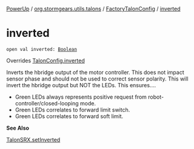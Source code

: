[PowerUp](../../index.md) / [org.stormgears.utils.talons](../index.md) / [FactoryTalonConfig](index.md) / [inverted](./inverted.md)

# inverted

`open val inverted: `[`Boolean`](https://kotlinlang.org/api/latest/jvm/stdlib/kotlin/-boolean/index.html)

Overrides [TalonConfig.inverted](../-talon-config/inverted.md)

Inverts the hbridge output of the motor controller. This does not impact sensor phase and should not be used to
correct sensor polarity. This will invert the hbridge output but NOT the LEDs. This ensures....

* Green LEDs always represents positive request from robot-controller/closed-looping mode.
* Green LEDs correlates to forward limit switch.
* Green LEDs correlates to forward soft limit.

**See Also**

[TalonSRX.setInverted](#)

